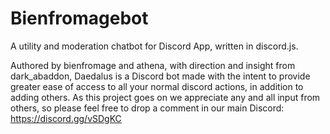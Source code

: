 # Bienfromagebot

A utility and moderation chatbot for Discord App, written in discord.js.

Authored by bienfromage and athena, with direction and insight from dark_abaddon, Daedalus is a Discord bot made with the intent to provide greater ease of access to all your normal discord actions, in addition to adding others. As this project goes on we appreciate any and all input from others, so please feel free to drop a comment in our main Discord: https://discord.gg/vSDgKC


